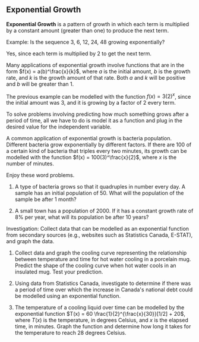 Exponential Growth
-------

**Exponential Growth** is a pattern of growth in which each term is multiplied by a constant amount (greater than one) to produce the next term.

Example: Is the sequence 3, 6, 12, 24, 48 growing exponentially?

Yes, since each term is multiplied by 2 to get the next term.

Many applications of exponential growth involve functions that are in the form $f(x) = a(b)^\frac{x}{k}$, where $a$ is the initial amount, $b$ is the growth rate, and $k$ is the growth amount of that rate. Both $a$ and $k$ will be positive and $b$ will be greater than 1.

The previous example can be modelled with the function $f(x) = 3(2)^x$, since the initial amount was 3, and it is growing by a factor of 2 every term.

To solve problems involving predicting how much something grows after a period of time, all we have to do is model it as a function and plug in the desired value for the independent variable.

A common application of exponential growth is bacteria population. Different bacteria grow exponentially by different factors. If there are 100 of a certain kind of bacteria that triples every two minutes, its growth can be modelled with the function $f(x) = 100(3)^\frac{x}{2}$, where $x$ is the number of minutes.

Enjoy these word problems.

1. A type of bacteria grows so that it quadruples in number every day. A sample has an initial population of 50. What will the population of the sample be after 1 month?

2. A small town has a population of 2000. If it has a constant growth rate of 8% per year, what will its population be after 10 years?


Investigation: Collect data that can be modelled as an exponential function from secondary sources (e.g., websites such as Statistics Canada, E-STAT), and graph the data. 


1. Collect data and graph the cooling curve representing the relationship between temperature and time for hot water cooling in a porcelain mug. Predict the shape of the cooling curve when hot water cools in an insulated mug. Test your prediction. 

2. Using data from Statistics Canada, investigate to determine if there was a period of time over which the increase in Canada's national debt could be modelled using an exponential function.

3. The temperature of a cooling liquid over time can be modelled by the exponential function $T(x) = 60 \frac{1}{2}^{\frac{x}{30}}[1/2] + 20$, where $T(x)$ is the temperature, in degrees Celsius, and $x$ is the elapsed time, in minutes. Graph the function and determine how long it takes for the temperature to reach 28 degrees Celsius. 
